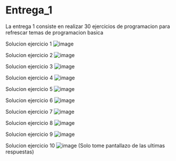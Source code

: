 # Entrega_1

La entrega 1 consiste en realizar 30 ejercicios de programacion para refrescar temas de programacion basica

Solucion ejercicio 1
![image](https://github.com/user-attachments/assets/1c7f3473-44d4-4053-a247-965ca305621b)

Solucion ejercicio 2
![image](https://github.com/user-attachments/assets/d2631023-7a0f-4bf7-af51-7217d981c3b5)

Solucion ejercicio 3
![image](https://github.com/user-attachments/assets/e24ac75e-8093-4d69-8ba4-39d0b3f146eb)

Solucion ejercicio 4
![image](https://github.com/user-attachments/assets/0ab9238c-7d10-45f2-b5db-88fe057a1a0b)

Solucion ejercicio 5
![image](https://github.com/user-attachments/assets/de890f0b-f5e7-46e4-8858-3b7be2057927)

Solucion ejercicio 6
![image](https://github.com/user-attachments/assets/43b0b715-6ffc-4228-babb-25f2adf6c9e0)

Solucion ejercicio 7
![image](https://github.com/user-attachments/assets/74c707b6-683d-4cab-a292-0ee62adab8e3)

Solucion ejercicio 8
![image](https://github.com/user-attachments/assets/40cdf78c-4ffd-4a89-824e-0fb276014c6a)

Solucion ejercicio 9
![image](https://github.com/user-attachments/assets/e1551a69-eb37-4acf-9b53-3492dd32319c)

Solucion ejercicio 10
![image](https://github.com/user-attachments/assets/8b1d3879-a4e3-4a9a-bc52-8f753ba089fc)
(Solo tome pantallazo de las ultimas respuestas)
